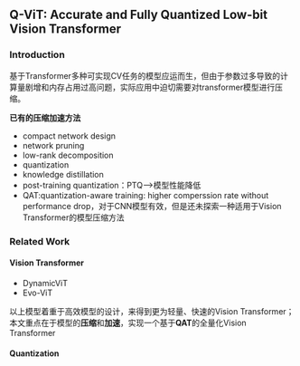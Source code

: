 ## Q-ViT: Accurate and Fully Quantized Low-bit Vision Transformer



### Introduction

基于Transformer多种可实现CV任务的模型应运而生，但由于参数过多导致的计算量剧增和内存占用过高问题，实际应用中迫切需要对transformer模型进行压缩。

**已有的压缩加速方法**

- compact network design  
- network pruning  
- low-rank decomposition
- quantization 
- knowledge distillation
- post-training quantization：PTQ——>模型性能降低
- QAT:quantization-aware training: higher comperssion rate without performance drop，对于CNN模型有效，但是还未探索一种适用于Vision Transformer的模型压缩方法



### Related Work



#### Vision Transformer

- DynamicViT
- Evo-ViT

以上模型着重于高效模型的设计，来得到更为轻量、快速的Vision Transformer；本文重点在于模型的**压缩**和**加速**，实现一个基于**QAT**的全量化Vision Transformer

#### Quantization


